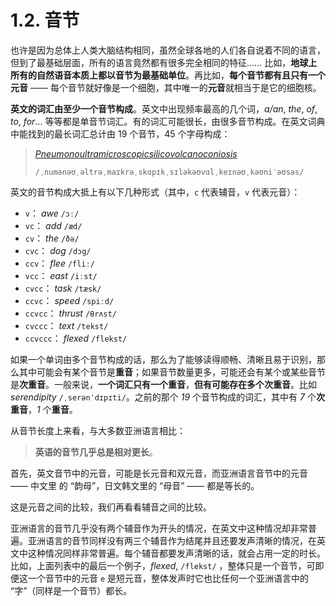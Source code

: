 # 1.2. 音节

也许是因为总体上人类大脑结构相同，虽然全球各地的人们各自说着不同的语言，但到了最基础层面，所有的语言竟然都有很多完全相同的特征…… 比如，**地球上所有的自然语音本质上都以音节为最基础单位**。再比如，**每个音节都有且只有一个元音** —— 每个音节就好像是一个细胞，其中唯一的**元音**就相当于是它的细胞核。

**英文的词汇由至少一个音节构成**。英文中出现频率最高的几个词，*a/an*, *the*, *of*, *to*, *for*... 等等都是单音节词汇。有的词汇可能很长，由很多音节构成。在英文词典中能找到的最长词汇总计由 19 个音节，45 个字母构成：

> *[Pneumonoultramicroscopicsilicovolcanoconiosis](https://en.wikipedia.org/wiki/Pneumonoultramicroscopicsilicovolcanoconiosis)* <span class="speak-word-inline" data-audio-us="/audios/En-us-pneumonoultramicroscopicsilicovolcanoconiosis.ogg.mp3"></span>
>
> `/ˌnumənəʊˌəltrəˌmaɪkrəˌskɑpɪkˌsɪləkəʊvɑlˌkeɪnəʊˌkəʊniˈəʊsəs/`

英文的音节构成大抵上有以下几种形式（其中，`c` 代表辅音，`v` 代表元音）：

 * `v`： *awe* `/ɔː/` <span class="speak-word-inline" data-audio-us="/audios/awe-us.mp3"></span>
 * `vc`： *add* `/æd/` <span class="speak-word-inline" data-audio-us="/audios/add-us.mp3"></span>
 * `cv`： *the* `/ðə/` <span class="speak-word-inline" data-audio-us="/audios/the-us.mp3"></span>
 * `cvc`： *dog* `/dɔg/` <span class="speak-word-inline" data-audio-us="/audios/dog-us.mp3"></span>
 * `ccv`： *flee* `/fliː/` <span class="speak-word-inline" data-audio-us="/audios/flee-us.mp3"></span>
 * `vcc`： *east* `/iːst/` <span class="speak-word-inline" data-audio-us="/audios/east-us.mp3"></span>
 * `cvcc`： *task* `/tæsk/` <span class="speak-word-inline" data-audio-us="/audios/task-us.mp3"></span>
 * `ccvc`： *speed* `/spiːd/` <span class="speak-word-inline" data-audio-us="/audios/speed-us.mp3"></span>
 * `ccvcc`： *thrust* `/θrʌst/` <span class="speak-word-inline" data-audio-us="/audios/thrust-us.mp3"></span>
 * `cvccc`： *text* `/tekst/` <span class="speak-word-inline" data-audio-us="/audios/text-us.mp3"></span>
 * `ccvccc`： *flexed* `/flekst/` <span class="speak-word-inline" data-audio-us="/audios/flexed-us.mp3"></span>

如果一个单词由多个音节构成的话，那么为了能够读得顺畅、清晰且易于识别，那么其中可能会有某个音节是**重音**；如果音节数量更多，可能还会有某个或某些音节是**次重音**。一般来说，**一个词汇只有一个重音**，**但有可能存在多个次重音**。比如 *serendipity* `/ˌserənˈdɪpɪti/`。之前的那个 *19* 个音节构成的词汇，其中有 *7* 个**次重音**，*1* 个**重音**。

从音节长度上来看，与大多数亚洲语言相比：

> **英语的音节几乎总是相对更长**。

首先，英文音节中的元音，可能是长元音和双元音，而亚洲语言音节中的元音 —— 中文里 的 “韵母”，日文韩文里的 “母音” —— 都是等长的。

这是元音之间的比较，我们再看看辅音之间的比较。

亚洲语言的音节几乎没有两个辅音作为开头的情况，在英文中这种情况却非常普遍。亚洲语言的音节同样没有两三个辅音作为结尾并且还要发声清晰的情况，在英文中这种情况同样非常普遍。每个辅音都要发声清晰的话，就会占用一定的时长。比如，上面列表中的最后一个例子，*flexed*, `/flekst/`<span class="speak-word-inline" data-audio-uk="/audios/flexed-uk.mp3" data-audio-us="/audios/flexed-us.mp3"></span> ，整体只是一个音节，可即便这一个音节中的元音 `e` 是短元音，整体发声时它也比任何一个亚洲语言中的 “字”（同样是一个音节）都长。

